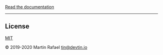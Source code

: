 [Read the documentation](https://devtin.github.io/duckfficer)

* * *

## License

[MIT](https://opensource.org/licenses/MIT)

&copy; 2019-2020 Martin Rafael <tin@devtin.io>

